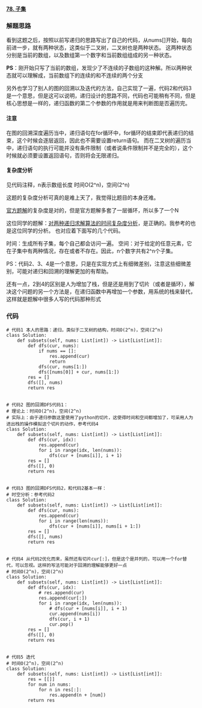 **[78. 子集](https://leetcode-cn.com/problems/subsets/)**


### 解题思路
看到这题之后，按照以前写递归的思路写出了自己的代码，从nums[]开始，每向前进一步，就有两种状态，这类似于二叉树，二叉树也是两种状态。
这两种状态分别是当前的数组，以及数组第一个数字和当前数组组成的另一种状态。

**PS**：刚开始只写了当前的数组，发现少了不连续的子数组的这种解。所以两种状态就可以理解成，当前数组下的连续的和不连续的两个分支

另外也学习了别人的图的回溯以及迭代的方法，自己实现了一遍，代码2和代码3是一个意思，但是这可以说明，递归设计的思路不同，代码也可能稍有不同，但是核心思想是一样的，递归函数的第二个参数的作用就是用来判断图是否遍历完。

#### 注意
在图的回溯深度遍历当中，递归语句在for循环中，for循环的结束即代表递归的结束，这个时候会逐层返回，因此也不需要设置return语句。
而在二叉树的遍历当中，递归语句的执行可能并没有条件限制（或者说条件限制并不是完全的），这个时候就必须要设置返回语句，否则将会无限递归。


#### 复杂度分析
见代码注释，n表示数组长度
时间O(2^n)，空间(2^n)

这题的复杂度分析可真的是难上天了，我觉得比题目的本身还难。

[官方题解](https://leetcode-cn.com/problems/subsets/solution/zi-ji-by-leetcode/)的复杂度是对的，但是官方题解多套了一层循环，所以多了一个N

这位同学的题解：[对两种递归求解算法的时间复杂度分析](https://leetcode-cn.com/problems/subsets/solution/dui-liang-chong-di-gui-qiu-jie-suan-fa-de-shi-jian/)，是正确的。我参考的也是这位同学的分析。
也对应着下面写的几个代码。

时间：生成所有子集，每个自己都会访问一遍。
空间：对于给定的任意元素，它在子集中有两种情况，存在或者不存在。因此，n个数字共有2^n个子集。

PS：代码2、3、4是一个意思，只是在实现方式上有细微差别，注意这些细微差别，可能对递归和回溯的理解更加的有帮助。

还有一点，2到4的区别是人为增加了栈，但是还是用到了切片（或者是循环），解决这个问题的另一个方法是，在递归函数中再增加一个参数，用系统的栈来替代，这样就是题解中很多人写的代码那种形式


### 代码

```python3
# 代码1 本人的思路：递归，类似于二叉树的结构，时间O(2^n)，空间(2^n)
class Solution:
    def subsets(self, nums: List[int]) -> List[List[int]]:
        def dfs(cur, nums): 
            if nums == []:
                res.append(cur)
                return
            dfs(cur, nums[1:])
            dfs([nums[0]] + cur, nums[1:]) 
        res = []
        dfs([], nums)
        return res


# 代码2 图的回溯DFS代码1：
# 理论上：时间O(2^n)，空间(2^n)
# 实际上：由于递归参数这里使用了python的切片，这使得时间和空间都增加了，可采用人为进出栈的操作模拟这个切片的动作，参考代码4
class Solution:
    def subsets(self, nums: List[int]) -> List[List[int]]:
        def dfs(cur, idx): 
            res.append(cur)
            for i in range(idx, len(nums)):
                dfs(cur + [nums[i]], i + 1)
        res = []
        dfs([], 0)
        return res


# 代码3 图的回溯DFS代码2，和代码2基本一样：
# 时空分析：参考代码2
class Solution:
    def subsets(self, nums: List[int]) -> List[List[int]]:
        def dfs(cur, nums): 
            res.append(cur)
            for i in range(len(nums)):
                dfs(cur + [nums[i]], nums[i + 1:])
        res = []
        dfs([], nums)
        return res


# 代码4 从代码2优化而来，虽然还有切片cur[:]，但是这个是并列的，可以用一个for替代，可以忽视。这样的写法可能对于回溯的理解能够更好一点
# 时间O(2^n)，空间(2^n)
class Solution:
    def subsets(self, nums: List[int]) -> List[List[int]]:
        def dfs(cur, idx):
            # res.append(cur)
            res.append(cur[:])
            for i in range(idx, len(nums)):
                # dfs(cur + [nums[i]], i + 1)
                cur.append(nums[i])
                dfs(cur, i + 1)
                cur.pop()
        res = []
        dfs([], 0)
        return res


# 代码5 迭代
# 时间O(2^n)，空间(2^n)
class Solution:
    def subsets(self, nums: List[int]) -> List[List[int]]:
        res = [[]]
        for num in nums:
            for n in res[:]:
                res.append(n + [num])
        return res

```
